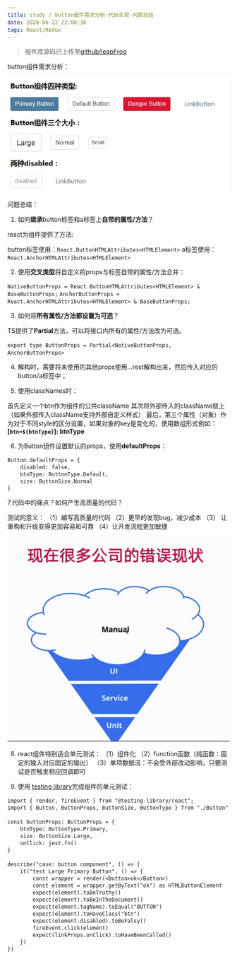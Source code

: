 ```yaml
---
title: study / button组件需求分析-代码实现-问题总结
date: 2020-06-22 22:00:38
tags: React/Redux
---
```


> 组件库源码已上传至[github/leapFrog](https://github.com/Xpigeon/leapFrog)


button组件需求分析：

![](200622-1/01.jpg)


问题总结：


1. 如何**继承**button标签和a标签上**自带的属性/方法**？

react为组件提供了方法:

button标签使用：`React.ButtonHTMLAttributes<HTMLElement>`
a标签使用：`React.AnchorHTMLAttributes<HTMLElement>`


2. 使用**交叉类型**将自定义的props与标签自带的属性/方法合并：

`NativeButtonProps = React.ButtonHTMLAttributes<HTMLElement> & BaseButtonProps;`
`AnchorButtonProps = React.AnchorHTMLAttributes<HTMLElement> & BaseButtonProps;`


3. 如何将**所有属性/方法都设置为可选**？

TS提供了**Partial**方法，可以将接口内所有的属性/方法改为可选。

`export type ButtonProps = Partial<NativeButtonProps, AnchorButtonProps>`


4. 解构时，需要将未使用的其他props使用...rest解构出来，然后传入对应的button/a标签中；


5. 使用classNames时：

首先定义一个btn作为组件的公共className
其次将外部传入的className赋上（如果外部传入className支持外部自定义样式）
最后，第三个属性（对象）作为对于不同style的区分设置，如果对象的key是变化的，使用数组形式例如：
**[`btn=${btnType}`]: btnType**


6. 为Button组件设置默认的props，使用**defaultProps**：


```
Button.defaultProps = {
    disabled: false,
    btnType: ButtonType.Default,
    size: ButtonSize.Normal
}
```


7.代码中的痛点？如何产生高质量的代码？

测试的意义：
（1）编写高质量的代码
（2）更早的发现bug，减少成本
（3） 让重构和升级变得更加容易和可靠
（4）让开发流程更加敏捷

![](200622-1/02.jpg)


8. react组件特别适合单元测试：
（1）组件化
（2）function函数（纯函数：固定的输入对应固定的输出）
（3）单项数据流：不会受外部改动影响，只要测试是否触发相应回调即可


9. 使用 [testing library](https://testing-library.com/)完成组件的单元测试：

```
import { render, fireEvent } from "@testing-library/react";
import { Button, ButtonProps, ButtonSize, ButtonType } from "./Button"

const buttonProps: ButtonProps = {
    btnType: ButtonType.Primary,
    size: ButtonSize.Large,
    onClick: jest.fn()
}

describe("case: button component", () => {
    it("test Large Primary Button", () => {
        const wrapper = render(<Button>ok</Button>)
        const element = wrapper.getByText("ok") as HTMLButtonElement
        expect(element).toBeTruthy()
        expect(element).toBeInTheDocument()
        expect(element.tagName).toEqual("BUTTON")
        expect(element).toHaveClass("btn")
        expect(element.disabled).toBeFalsy()
        fireEvent.click(element)
        expect(linkProps.onClick).toHaveBeenCalled()
    })
}) 
```

